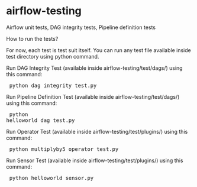 # airflow-testing
Airflow unit tests, DAG integrity tests, Pipeline definition tests

How to run the tests?

For now, each test is test suit itself. You can run any test file available inside test directory using python command.


Run DAG Integrity Test (available inside airflow-testing/test/dags/) using this command:
	   <pre>
	   python dag_integrity_test.py
	   </pre>

Run Pipeline Definition Test (available inside airflow-testing/test/dags/) using this command:
	<pre>
	python helloworld_dag_test.py
	</pre>

Run Operator Test (available inside airflow-testing/test/plugins/) using this command:
	<pre>
	python multiplyby5_operator_test.py
	</pre>

Run Sensor Test (available inside airflow-testing/test/plugins/) using this command:
	<pre>
	python helloworld_sensor.py
	</pre>

